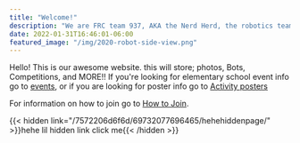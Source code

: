 ```yaml
---
title: "Welcome!"
description: "We are FRC team 937, AKA the Nerd Herd, the robotics team for Shawnee Mission North!"
date: 2022-01-31T16:46:01-06:00
featured_image: "/img/2020-robot-side-view.png"
---
```

Hello! This is our awesome website. this will store; photos, Bots, Competitions, and MORE!! 
If you're looking for elementary school event info go to [events](/events/robotics-day), or if you are looking for poster info go to [Activity posters](/events/posters.md)

For information on how to join go to [How to Join](/about/how-to-join).

{{< hidden link="/7572206d6f6d/69732077696465/hehehiddenpage/" >}}hehe lil hidden link click me{{< /hidden >}}
